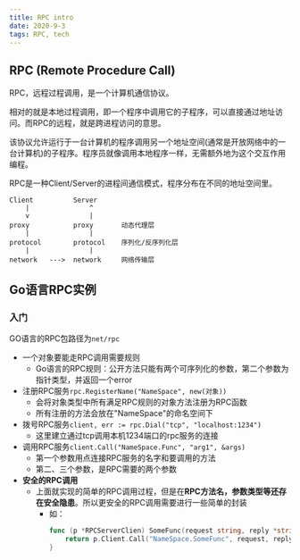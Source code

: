 ```yaml
---
title: RPC intro
date: 2020-9-3
tags: RPC, tech
---
```


## RPC (Remote Procedure Call)

RPC，远程过程调用，是一个计算机通信协议。

相对的就是本地过程调用，即一个程序中调用它的子程序，可以直接通过地址访问。而RPC的远程，就是跨进程访问的意思。

该协议允许运行于一台计算机的程序调用另一个地址空间(通常是开放网络中的一台计算机)的子程序。程序员就像调用本地程序一样，无需额外地为这个交互作用编程。

RPC是一种Client/Server的进程间通信模式，程序分布在不同的地址空间里。

``` 
Client          Server
    |               ^
    v               |
proxy           proxy       动态代理层
    |               |
protocol        protocol    序列化/反序列化层
    |               | 
network   --->  network     网络传输层
```



## Go语言RPC实例

### 入门

GO语言的RPC包路径为`net/rpc`


- 一个对象要能走RPC调用需要规则
    * Go语言的RPC规则：公开方法只能有两个可序列化的参数，第二个参数为指针类型，并返回一个error
- 注册RPC服务`rpc.RegisterName("NameSpace", new(对象))`
    * 会将对象类型中所有满足RPC规则的对象方法注册为RPC函数
    * 所有注册的方法会放在"NameSpace"的命名空间下
- 拨号RPC服务`client, err := rpc.Dial("tcp", "localhost:1234")`
    * 这里建立通过tcp调用本机1234端口的rpc服务的连接
- 调用RPC服务`client.Call("NameSpace.Func", "arg1", &args)`
    * 第一个参数用点连接RPC服务的名字和要调用的方法
    * 第二、三个参数，是RPC需要的两个参数
-  **安全的RPC调用** 
    * 上面就实现的简单的RPC调用过程，但是在**RPC方法名，参数类型等还存在安全隐患**。所以更安全的RPC调用需要进行一些简单的封装
        + 如：
            ```go
            func (p *RPCServerClien) SomeFunc(request string, reply *string) error{
                return p.Client.Call("NameSpace.SomeFunc", request, reply)
            }
            ```



